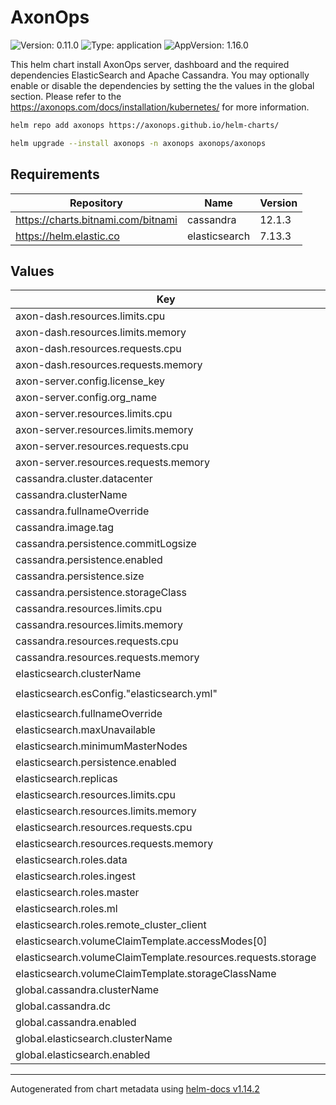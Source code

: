 # AxonOps

![Version: 0.11.0](https://img.shields.io/badge/Version-0.11.0-informational?style=flat-square) ![Type: application](https://img.shields.io/badge/Type-application-informational?style=flat-square) ![AppVersion: 1.16.0](https://img.shields.io/badge/AppVersion-1.16.0-informational?style=flat-square)

This helm chart install AxonOps server, dashboard and the required dependencies ElasticSearch and Apache Cassandra. You may optionally enable or disable the dependencies by setting the the values in the global section. Please refer to the https://axonops.com/docs/installation/kubernetes/ for more information.

```sh
helm repo add axonops https://axonops.github.io/helm-charts/

helm upgrade --install axonops -n axonops axonops/axonops
```

## Requirements

| Repository | Name | Version |
|------------|------|---------|
| https://charts.bitnami.com/bitnami | cassandra | 12.1.3 |
| https://helm.elastic.co | elasticsearch | 7.13.3 |

## Values

| Key | Type | Default | Description |
|-----|------|---------|-------------|
| axon-dash.resources.limits.cpu | string | `"1000m"` |  |
| axon-dash.resources.limits.memory | string | `"1024Mi"` |  |
| axon-dash.resources.requests.cpu | string | `"10m"` |  |
| axon-dash.resources.requests.memory | string | `"256Mi"` |  |
| axon-server.config.license_key | string | `""` |  |
| axon-server.config.org_name | string | `"example"` |  |
| axon-server.resources.limits.cpu | string | `"3000m"` |  |
| axon-server.resources.limits.memory | string | `"1024Mi"` |  |
| axon-server.resources.requests.cpu | string | `"1000m"` |  |
| axon-server.resources.requests.memory | string | `"512Mi"` |  |
| cassandra.cluster.datacenter | string | `"axonops1"` |  |
| cassandra.clusterName | string | `"axonops-cassandra"` |  |
| cassandra.fullnameOverride | string | `"axonops-cassandra"` |  |
| cassandra.image.tag | string | `"4.1.7-debian-12-r3"` |  |
| cassandra.persistence.commitLogsize | string | `"2Gi"` |  |
| cassandra.persistence.enabled | bool | `true` |  |
| cassandra.persistence.size | string | `"50Gi"` |  |
| cassandra.persistence.storageClass | string | `""` |  |
| cassandra.resources.limits.cpu | string | `"2000m"` |  |
| cassandra.resources.limits.memory | string | `"4Gi"` |  |
| cassandra.resources.requests.cpu | string | `"1000m"` |  |
| cassandra.resources.requests.memory | string | `"4Gi"` |  |
| elasticsearch.clusterName | string | `"axonops-elastic"` |  |
| elasticsearch.esConfig."elasticsearch.yml" | string | `"thread_pool.write.queue_size: 2000\n"` |  |
| elasticsearch.fullnameOverride | string | `"axonops-elastic"` |  |
| elasticsearch.maxUnavailable | int | `0` |  |
| elasticsearch.minimumMasterNodes | int | `1` |  |
| elasticsearch.persistence.enabled | bool | `true` |  |
| elasticsearch.replicas | int | `1` |  |
| elasticsearch.resources.limits.cpu | string | `"2000m"` |  |
| elasticsearch.resources.limits.memory | string | `"1Gi"` |  |
| elasticsearch.resources.requests.cpu | string | `"1000m"` |  |
| elasticsearch.resources.requests.memory | string | `"1024Mi"` |  |
| elasticsearch.roles.data | string | `"true"` |  |
| elasticsearch.roles.ingest | string | `"true"` |  |
| elasticsearch.roles.master | string | `"true"` |  |
| elasticsearch.roles.ml | string | `"false"` |  |
| elasticsearch.roles.remote_cluster_client | string | `"false"` |  |
| elasticsearch.volumeClaimTemplate.accessModes[0] | string | `"ReadWriteOnce"` |  |
| elasticsearch.volumeClaimTemplate.resources.requests.storage | string | `"50Gi"` |  |
| elasticsearch.volumeClaimTemplate.storageClassName | string | `""` |  |
| global.cassandra.clusterName | string | `"axonops-cassandra"` |  |
| global.cassandra.dc | string | `"axonops1"` |  |
| global.cassandra.enabled | bool | `true` |  |
| global.elasticsearch.clusterName | string | `"axonops-elastic"` |  |
| global.elasticsearch.enabled | bool | `true` |  |

----------------------------------------------
Autogenerated from chart metadata using [helm-docs v1.14.2](https://github.com/norwoodj/helm-docs/releases/v1.14.2)

